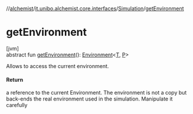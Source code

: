 //[alchemist](../../../index.md)/[it.unibo.alchemist.core.interfaces](../index.md)/[Simulation](index.md)/[getEnvironment](get-environment.md)

# getEnvironment

[jvm]\
abstract fun [getEnvironment](get-environment.md)(): [Environment](../../it.unibo.alchemist.model.interfaces/-environment/index.md)<[T](../../it.unibo.alchemist.model.interfaces/-node/index.md), [P](../../it.unibo.alchemist.model.interfaces/-incarnation/index.md)>

Allows to access the current environment.

#### Return

a reference to the current Environment. The environment is not a copy but back-ends the real environment used in the simulation. Manipulate it carefully
